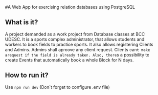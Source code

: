 #A Web App for exercising relation databases using PostgreSQL

## What is it?

A project demanded as a work project from Database classes at BCC UDESC. It is a sports complex administrator, that allows students and workers to book fields to practice
sports. It also allows registering Clients and Admins. Admins shall aproove any client request. Clients can`t make arequest if the field is already taken. Also, there`s a 
possibility to create Events that automatically book a whole Block for N days.

## How to run it?

Use `npm run dev`
(Don`t forget to configure .env file)
